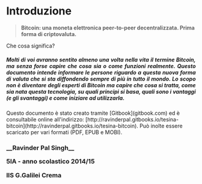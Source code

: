 # Introduzione

> __Bitcoin: una moneta elettronica peer-to-peer decentralizzata. Prima forma di criptovaluta.__

Che cosa significa?

<h5 style="text-align: justify; font-style: italic">
Molti di voi avranno sentito almeno una volta nella vita il termine Bitcoin, ma senza forse capire che cosa sia o come funzioni realmente.
Questo documento intende informare le persone riguardo a questa nuova forma di valuta che si sta diffondendo sempre di più in tutto il mondo. Lo scopo non è diventare degli esperti di Bitcoin ma capire che cosa si tratta, come sia nata questa tecnologia, su quali principi si basa, quali sono i vantaggi (e gli svantaggi) e come iniziare ad utilizzarla.
</h5>
Questo documento è stato creato tramite [Gitbook](gitbook.com) ed è consultabile online all'indirizzo:  [http://ravinderpal.gitbooks.io/tesina-bitcoin](http://ravinderpal.gitbooks.io/tesina-bitcoin).
Può inolte essere scaricato per vari formati (PDF, EPUB e MOBI).

<h3>
__Ravinder Pal Singh__

__5IA__ - anno scolastico __2014/15__

__IIS G.Galilei Crema__

<h3>


